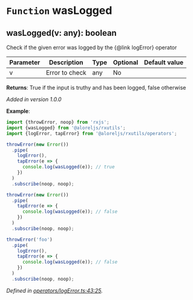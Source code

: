 # `Function` wasLogged

## wasLogged(v: any): boolean

Check if the given error was logged by the {@link logError} operator

| **Parameter** | **Description** | **Type** | **Optional** | **Default value** |
|---------------|-----------------|----------|--------------|-------------------|
| v | Error to check | <span>any</span> | No |  |

**Returns**: True if the input is truthy and has been logged, false otherwise

*Added in version 1.0.0*

**Example**:
```typescript
import {throwError, noop} from 'rxjs';
import {wasLogged} from '@aloreljs/rxutils';
import {logError, tapError} from '@aloreljs/rxutils/operators';

throwError(new Error())
  .pipe(
    logError(),
    tapError(e => {
      console.log(wasLogged(e)); // true
    })
  )
  .subscribe(noop, noop);

throwError(new Error())
  .pipe(
    tapError(e => {
      console.log(wasLogged(e)); // false
    })
  )
  .subscribe(noop, noop);

throwError('foo')
  .pipe(
    logError(),
    tapError(e => {
      console.log(wasLogged(e)); // false
    })
  )
  .subscribe(noop, noop);
```

*Defined in [operators/logError.ts:43:25](https://github.com/Alorel/rxutils/blob/0ae56ba/projects/rxutils/operators/logError.ts#L43).*